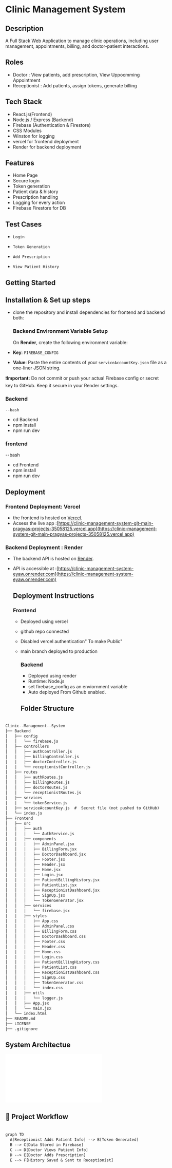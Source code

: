 # Clinic Management System

## Description
A Full Stack Web  Application to manage clinic operations, including user management, appointments, billing, and doctor-patient interactions.
## Roles
 - Doctor : View patients, add prescription, View Uppocmming Appointment
 - Receptionist : Add patients, assign tokens, generate billing

## Tech Stack
- React.js(Frontend)
- Node.js / Express (Backend)
- Firebase (Authentication & Firestore)
- CSS Modules
- Winston for logging
- vercel for  frontend deployment
- Render for backend deployment

## Features
- Home Page
-  Secure login
- Token generation
- Patient data & history
- Prescription handling
- Logging for every action
- Firebase Firestore for DB

##  Test Cases
-     Login
-     Token Generation
-     Add Prescription
-     View Patient History

## Getting Started
## Installation & Set up steps
- clone the repository and install dependencies for frontend and backend both:
  ###  Backend Environment Variable Setup

   On **Render**, create the following environment variable:

 - **Key**: `FIREBASE_CONFIG`
 - **Value**: Paste the entire contents of your `serviceAccountKey.json` file as a one-liner JSON string.

❗️**Important:** Do not commit or push your actual Firebase config or secret key to GitHub. Keep it secure in your Render settings.

  ### Backend
    --bash
  - cd Backend
  - npm install
  - npm run dev
  ### frontend
   --bash
  - cd Frontend
  - npm install
  - npm run dev

## Deployment
### Frontend Deployment: Vercel
- the frontend is hosted on [Vercel](https://vercel.com).
- Acsess the live app :[https://clinic-management-system-git-main-pragyas-projects-35058125.vercel.app](https://clinic-management-system-git-main-pragyas-projects-35058125.vercel.app)

### Backend Deployment : Render
- The backend API is hosted on [Render](https://render.com).
- API is accessible at :[https://clinic-management-system-eyaw.onrender.com](https://clinic-management-system-eyaw.onrender.com)

   ## Deployment  Instructions
  ### Frontend
  - Deployed using vercel
  - github repo connected
  - Disabled vercel authentication" To make Public"
  - main branch deployed to production
    
    ### Backend
    - Deployed using render
    - Runtime: Node.js
    - set firebase_config as an enviornment variable
    - Auto deployed From Github enabled.
      
     ## Folder Structure
 
 ```
  
Clinic--Management--System
├── Backend
│   ├── config
│   │   └── firebase.js
│   ├── controllers
│   │   ├── authController.js
│   │   ├── billingController.js
│   │   ├── doctorController.js
│   │   └── receptionistController.js
│   ├── routes
│   │   ├── authRoutes.js
│   │   ├── billingRoutes.js
│   │   ├── doctorRoutes.js
│   │   └── receptionistRoutes.js
│   ├── services
│   │   └── tokenService.js
│   ├── serviceAccountKey.js  #  Secret file (not pushed to GitHub)
│   └── index.js
├── Frontend
│   ├── src
│   │   ├── auth
│   │   │   └── AuthService.js
│   │   ├── components
│   │   │   ├── AdminPanel.jsx
│   │   │   ├── BillingForm.jsx
│   │   │   ├── DoctorDashboard.jsx
│   │   │   ├── Footer.jsx
│   │   │   ├── Header.jsx
│   │   │   ├── Home.jsx
│   │   │   ├── Login.jsx
│   │   │   ├── PatientBillingHistory.jsx
│   │   │   ├── PatientList.jsx
│   │   │   ├── ReceptionistDashboard.jsx
│   │   │   ├── SignUp.jsx
│   │   │   └── TokenGenerator.jsx
│   │   ├── services
│   │   │   └── firebase.jsx
│   │   ├── styles
│   │   │   ├── App.css
│   │   │   ├── AdminPanel.css
│   │   │   ├── BillingForm.css
│   │   │   ├── DoctorDashboard.css
│   │   │   ├── Footer.css
│   │   │   ├── Header.css
│   │   │   ├── Home.css
│   │   │   ├── Login.css
│   │   │   ├── PatientBillingHistory.css
│   │   │   ├── PatientList.css
│   │   │   ├── ReceptionistDashboard.css
│   │   │   ├── SignUp.css
│   │   │   ├── TokenGenerator.css
│   │   │   └── index.css
│   │   ├── utils
│   │   │   └── logger.js
│   │   ├── App.jsx
│   │   └── main.jsx
│   └── index.html
├── README.md
├── LICENSE
├── .gitignore

```


## System Architectue
![System Architecture](System_Architecture.pdf.pdf)

    

  ## 🔄 Project Workflow

```mermaid

graph TD
  A[Receptionist Adds Patient Info] --> B[Token Generated]
  B --> C[Data Stored in Firebase]
  C --> D[Doctor Views Patient Info]
  D --> E[Doctor Adds Prescription]
  E --> F[History Saved & Sent to Receptionist]




 













      
  





